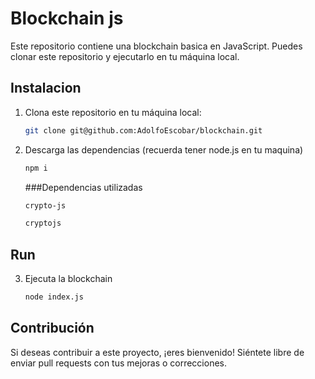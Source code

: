 # Blockchain js

Este repositorio contiene una blockchain basica en JavaScript. Puedes clonar este repositorio y ejecutarlo en tu máquina local.

## Instalacion

1. Clona este repositorio en tu máquina local:
    ```bash
    git clone git@github.com:AdolfoEscobar/blockchain.git
    ```
2. Descarga las dependencias (recuerda tener node.js en tu maquina)

    ```bash
    npm i
    ```
    ###Dependencias utilizadas
    ```bash
    crypto-js
    ```
    
    ```bash
    cryptojs
    ```
   
## Run

3. Ejecuta la blockchain
    ```bash
    node index.js
    ```

## Contribución

Si deseas contribuir a este proyecto, ¡eres bienvenido! Siéntete libre de enviar pull requests con tus mejoras o correcciones.

